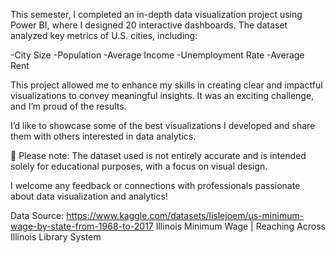 This semester, I completed an in-depth data visualization project using Power BI, where I designed 20 interactive dashboards. The dataset analyzed key metrics of U.S. cities, including:

-City Size
-Population
-Average Income
-Unemployment Rate
-Average Rent

This project allowed me to enhance my skills in creating clear and impactful visualizations to convey meaningful insights. It was an exciting challenge, and I’m proud of the results.

I’d like to showcase some of the best visualizations I developed and share them with others interested in data analytics.

🔔 Please note: The dataset used is not entirely accurate and is intended solely for educational purposes, with a focus on visual design.

I welcome any feedback or connections with professionals passionate about data visualization and analytics!

Data Source: 
https://www.kaggle.com/datasets/lislejoem/us-minimum-wage-by-state-from-1968-to-2017
Illinois Minimum Wage | Reaching Across Illinois Library System
